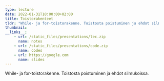 ```yaml
---
type: lecture
date: 2022-01-31T10:00:00+02:00
title: Toistorakenteet
tldr: "While- ja for-toistorakenne. Toistosta poistuminen ja ehdot silmukoissa."
thumbnail: 
__links__: 
    - url: /static_files/presentations/lec.zip
      name: notes
    - url: /static_files/presentations/code.zip
      name: codes
    - url: https://google.com
      name: slides
---
```


While- ja for-toistorakenne. Toistosta poistuminen ja ehdot silmukoissa.